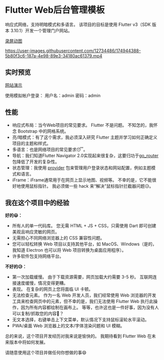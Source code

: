 # Flutter Web后台管理模板

响应式网络，支持明暗模式和多语言。 
该项目的目标是使用 Flutter v3（SDK 版本 3.10.1）开发一个管理门户网站。

[录屏动图](./flutter-web-admin.gif)

https://user-images.githubusercontent.com/12734486/174944388-5b80f3c6-187a-4e98-89e3-34180ac61379.mp4


## 实时预览
[网站演示](https://kcflutterwebadmin.surge.sh)

使用模拟帐户登录：
用户名：admin  密码：admin


## 性能
- 响应式布局：当今Web项目的常见要求。 Flutter 不是问题。 不知怎的，我怀念 Bootstrap 中的网格系统。
- 亮/暗模式：有了这个需求，我必须深入研究 Flutter 主题并学习如何正确定义项目的主题和样式。
- 多语言：也是网络项目的常见要求😴。
- 导航：我们知道Flutter Navigator 2.0实现起来很复杂，这要归功于[go_router](https://pub.dev/packages/go_router)包降低了开发的复杂性。
- 状态管理：我使用 [provider](https://pub.dev/packages/provider) 包来管理用户登录状态和网站配置，例如主题模式和语言。
- iFrame：iFrame通常用于在网页上显示地图、视频等。 不幸的是，它不能很好地使用鼠标指针。 我必须做一些 hack 来“解决”鼠标指针拦截器问题😥。

## 我在这个项目中的经验
**好的😃：**
- 所有人的单一代码库。 您无需 HTML + JS + CSS，只需使用 Dart 即可创建美观且响应灵敏的网页。
- 无需担心不同网络浏览器上的 CSS 兼容性问题。
- 您可以轻松转换 Web 项目以支持其他平台，如 MacOS、Windows（是的，我知道 Electron 也可以将 Web 项目转换为桌面应用程序）。
- 许多软件包支持网络平台。

**不好的😥：**
- 第一次加载缓慢。 由于下载资源需要，网页加载大约需要 3-5 秒。 互联网连接速度缓慢，情况变得更糟。
- 表现。 在复杂的网页上您将面临 UI 卡顿。
- 无法检查元素。 作为一名 Web 开发人员，我们经常使用 Web 浏览器的开发工具来检查网页中的元素，但不幸的是，我们无法使用 Flutter Web 执行此操作，因为所有内容都绘制在画布上。 等等，也许这也是一件好事，因为没有人可以复制/抓取您的内容🤔？
- 无文本选择，右键单击上下文菜单，默认情况下支持鼠标滚轮水平滚动。
- PWA/桌面 Web 浏览器上的文本/字体渲染问题和 UI 模糊。

总的来说，这个项目开发经历对我来说是愉快的。 我期待看到 Flutter Web 在未来版本中将如何发展。

请随意使用这个项目并做任何你想做的事😄
